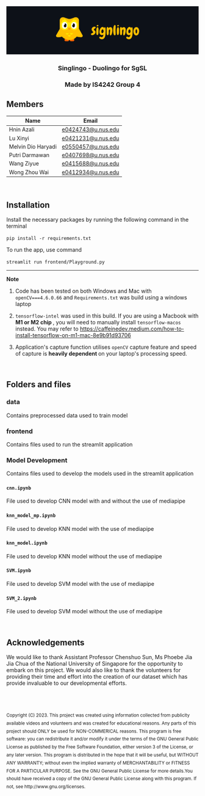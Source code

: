 <div align="center">
  <a>
    <img src="frontend/assets/signlingo-header.png" alt="Signlingo-Header">
  </a>
  <h3 align="center">Singlingo - Duolingo for SgSL </h3>
  <h3> Made by IS4242 Group 4  </h3>
</div>

## Members 

| Name      | Email |
| ----------- | ----------- |
|Hnin Azali  | e0424743@u.nus.edu |
|Lu Xinyi  | e0421231@u.nus.edu  |
|Melvin Dio Haryadi  | e0550457@u.nus.edu |
|Putri Darmawan  | e0407698@u.nus.edu |
|Wang Ziyue  | e0415688@u.nus.edu |
|Wong Zhou Wai | e0412934@u.nus.edu |

<br>

## Installation

Install the necessary packages by running the following command in the terminal

`pip install -r requirements.txt`

To run the app, use command

`streamlit run frontend/Playground.py`

---
<b> Note </b>
1. Code has been tested on both Windows and Mac with `openCV===4.6.0.66` and `Requirements.txt` was build using a windows laptop 

2. `tensorflow-intel` was used in this build. If you are using a Macbook with <b> M1 or M2 chip </b>, you will need to manually install `tensorflow-macos` instead. 
You may refer to https://caffeinedev.medium.com/how-to-install-tensorflow-on-m1-mac-8e9b91d93706

3. Application's capture function utilises `openCV` capture feature and speed of capture is <b> heavily dependent </b> on your laptop's processing speed. 

<br>

## Folders and files

### <b>data</b>

Contains preprocessed data used to train model

### <b>frontend </b>

Contains files used to run the streamlit application

### <b>Model Development </b>

Contains files used to develop the models used in the streamlit application

#### `cnn.ipynb`

File used to develop CNN model with and without the use of mediapipe

#### `knn_model_mp.ipynb`

File used to develop KNN model with the use of mediapipe

#### `knn_model.ipynb`

File used to develop KNN model without the use of mediapipe

#### `SVM.ipynb`

File used to develop SVM model with the use of mediapipe

#### `SVM_2.ipynb`

File used to develop SVM model without the use of mediapipe



<br>


## Acknowledgements

We would like to thank Assistant Professor Chenshuo Sun, Ms Phoebe Jia Jia Chua of the National University of Singapore for the opportunity to embark on this project. We would also like to thank the volunteers for providing their time and effort into the creation of our dataset which has provide invaluable to our developmental efforts. 

<br><br>


<sub>
Copyright (C) 2023. This project was created using information collected from publicity available videos and volunteers and was created for educational reasons. Any parts of this project should ONLY be used for NON-COMMERICAL reasons. This program is free software: you can redistribute it and/or modify it under the terms of the GNU General Public License as published by the Free Software Foundation, either version 3 of the License, or any later version. This program is distributed in the hope that it will be useful, but WITHOUT ANY WARRANTY; without even the implied warranty of MERCHANTABILITY or FITNESS FOR A PARTICULAR PURPOSE. See the GNU General Public License for more details.You should have received a copy of the GNU General Public License along with this program. If not, see http://www.gnu.org/licenses.
</sub>

